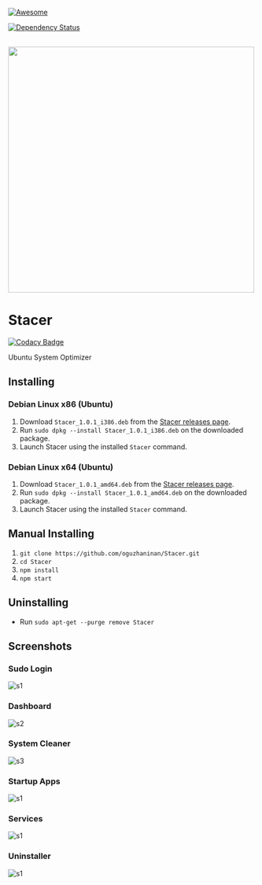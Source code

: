 [![Awesome](https://cdn.rawgit.com/sindresorhus/awesome/d7305f38d29fed78fa85652e3a63e154dd8e8829/media/badge.svg)](https://github.com/sindresorhus/awesome-electron) 

[![Dependency Status](https://www.versioneye.com/user/projects/5853e0f04d6466004b1b9e3a/badge.svg)](https://www.versioneye.com/user/projects/5853e0f04d6466004b1b9e3a)


</br>
<img src="https://raw.githubusercontent.com/oguzhaninan/Stacer/master/Screenshots/header1.png" width="500">

# Stacer

[![Codacy Badge](https://api.codacy.com/project/badge/Grade/62f67866ba864392b3d8d615d5052de8)](https://www.codacy.com/app/oguzhan3488/Stacer?utm_source=github.com&amp;utm_medium=referral&amp;utm_content=oguzhaninan/Stacer&amp;utm_campaign=badger)

Ubuntu System Optimizer

## Installing

### Debian Linux x86 (Ubuntu)

1. Download `Stacer_1.0.1_i386.deb` from the [Stacer releases page](https://github.com/oguzhaninan/Stacer/releases).
2. Run `sudo dpkg --install Stacer_1.0.1_i386.deb` on the downloaded package.
3. Launch Stacer using the installed `Stacer` command.

### Debian Linux x64 (Ubuntu)

1. Download `Stacer_1.0.1_amd64.deb` from the [Stacer releases page](https://github.com/oguzhaninan/Stacer/releases).
2. Run `sudo dpkg --install Stacer_1.0.1_amd64.deb` on the downloaded package.
3. Launch Stacer using the installed `Stacer` command.

## Manual Installing

1. `git clone https://github.com/oguzhaninan/Stacer.git`
2. `cd Stacer`
3. `npm install`
4. `npm start`


## Uninstalling
- Run `sudo apt-get --purge remove Stacer`

## Screenshots

### Sudo Login
![s1](https://raw.githubusercontent.com/oguzhaninan/Stacer/master/Screenshots/Screenshot-1.png)

### Dashboard
![s2](https://raw.githubusercontent.com/oguzhaninan/Stacer/master/Screenshots/Screenshot-2.png)

### System Cleaner
![s3](https://raw.githubusercontent.com/oguzhaninan/Stacer/master/Screenshots/Screenshot-3.png)

### Startup Apps
![s1](https://raw.githubusercontent.com/oguzhaninan/Stacer/master/Screenshots/Screenshot-4.png)

### Services
![s1](https://raw.githubusercontent.com/oguzhaninan/Stacer/master/Screenshots/Screenshot-5.png)

### Uninstaller
![s1](https://raw.githubusercontent.com/oguzhaninan/Stacer/master/Screenshots/Screenshot-6.png)
